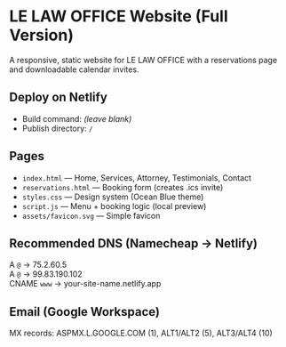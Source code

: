 # LE LAW OFFICE Website (Full Version)

A responsive, static website for LE LAW OFFICE with a reservations page and downloadable calendar invites.

## Deploy on Netlify
- Build command: *(leave blank)*
- Publish directory: `/`

## Pages
- `index.html` — Home, Services, Attorney, Testimonials, Contact
- `reservations.html` — Booking form (creates .ics invite)
- `styles.css` — Design system (Ocean Blue theme)
- `script.js` — Menu + booking logic (local preview)
- `assets/favicon.svg` — Simple favicon

## Recommended DNS (Namecheap → Netlify)
A `@` → 75.2.60.5  
A `@` → 99.83.190.102  
CNAME `www` → your-site-name.netlify.app

## Email (Google Workspace)
MX records: ASPMX.L.GOOGLE.COM (1), ALT1/ALT2 (5), ALT3/ALT4 (10)
